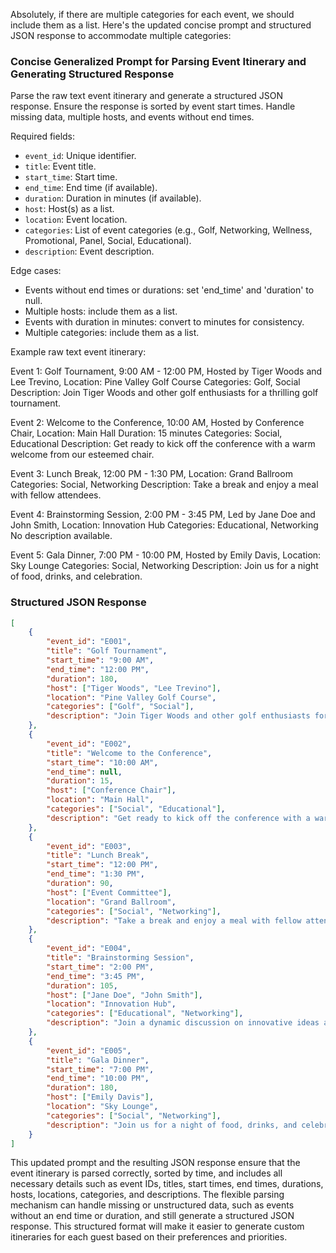 Absolutely, if there are multiple categories for each event, we should include them as a list. Here's the updated concise prompt and structured JSON response to accommodate multiple categories:

### Concise Generalized Prompt for Parsing Event Itinerary and Generating Structured Response

Parse the raw text event itinerary and generate a structured JSON response. Ensure the response is sorted by event start times. Handle missing data, multiple hosts, and events without end times.

Required fields:

- `event_id`: Unique identifier.
- `title`: Event title.
- `start_time`: Start time.
- `end_time`: End time (if available).
- `duration`: Duration in minutes (if available).
- `host`: Host(s) as a list.
- `location`: Event location.
- `categories`: List of event categories (e.g., Golf, Networking, Wellness, Promotional, Panel, Social, Educational).
- `description`: Event description.

Edge cases:

- Events without end times or durations: set 'end_time' and 'duration' to null.
- Multiple hosts: include them as a list.
- Events with duration in minutes: convert to minutes for consistency.
- Multiple categories: include them as a list.

Example raw text event itinerary:

Event 1: Golf Tournament, 9:00 AM - 12:00 PM, Hosted by Tiger Woods and Lee Trevino, Location: Pine Valley Golf Course
Categories: Golf, Social
Description: Join Tiger Woods and other golf enthusiasts for a thrilling golf tournament.

Event 2: Welcome to the Conference, 10:00 AM, Hosted by Conference Chair, Location: Main Hall
Duration: 15 minutes
Categories: Social, Educational
Description: Get ready to kick off the conference with a warm welcome from our esteemed chair.

Event 3: Lunch Break, 12:00 PM - 1:30 PM, Location: Grand Ballroom
Categories: Social, Networking
Description: Take a break and enjoy a meal with fellow attendees.

Event 4: Brainstorming Session, 2:00 PM - 3:45 PM, Led by Jane Doe and John Smith, Location: Innovation Hub
Categories: Educational, Networking
No description available.

Event 5: Gala Dinner, 7:00 PM - 10:00 PM, Hosted by Emily Davis, Location: Sky Lounge
Categories: Social, Networking
Description: Join us for a night of food, drinks, and celebration.

### Structured JSON Response

```json
[
    {
        "event_id": "E001",
        "title": "Golf Tournament",
        "start_time": "9:00 AM",
        "end_time": "12:00 PM",
        "duration": 180,
        "host": ["Tiger Woods", "Lee Trevino"],
        "location": "Pine Valley Golf Course",
        "categories": ["Golf", "Social"],
        "description": "Join Tiger Woods and other golf enthusiasts for a thrilling golf tournament."
    },
    {
        "event_id": "E002",
        "title": "Welcome to the Conference",
        "start_time": "10:00 AM",
        "end_time": null,
        "duration": 15,
        "host": ["Conference Chair"],
        "location": "Main Hall",
        "categories": ["Social", "Educational"],
        "description": "Get ready to kick off the conference with a warm welcome from our esteemed chair."
    },
    {
        "event_id": "E003",
        "title": "Lunch Break",
        "start_time": "12:00 PM",
        "end_time": "1:30 PM",
        "duration": 90,
        "host": ["Event Committee"],
        "location": "Grand Ballroom",
        "categories": ["Social", "Networking"],
        "description": "Take a break and enjoy a meal with fellow attendees."
    },
    {
        "event_id": "E004",
        "title": "Brainstorming Session",
        "start_time": "2:00 PM",
        "end_time": "3:45 PM",
        "duration": 105,
        "host": ["Jane Doe", "John Smith"],
        "location": "Innovation Hub",
        "categories": ["Educational", "Networking"],
        "description": "Join a dynamic discussion on innovative ideas and solutions."
    },
    {
        "event_id": "E005",
        "title": "Gala Dinner",
        "start_time": "7:00 PM",
        "end_time": "10:00 PM",
        "duration": 180,
        "host": ["Emily Davis"],
        "location": "Sky Lounge",
        "categories": ["Social", "Networking"],
        "description": "Join us for a night of food, drinks, and celebration."
    }
]
```

This updated prompt and the resulting JSON response ensure that the event itinerary is parsed correctly, sorted by time, and includes all necessary details such as event IDs, titles, start times, end times, durations, hosts, locations, categories, and descriptions. The flexible parsing mechanism can handle missing or unstructured data, such as events without an end time or duration, and still generate a structured JSON response. This structured format will make it easier to generate custom itineraries for each guest based on their preferences and priorities.